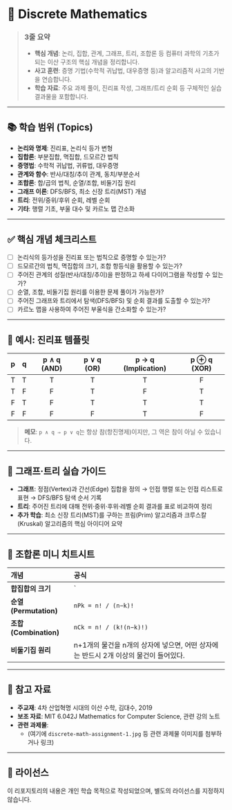 # 🎲 Discrete Mathematics

> ### 3줄 요약
> - **핵심 개념**: 논리, 집합, 관계, 그래프, 트리, 조합론 등 컴퓨터 과학의 기초가 되는 이산 구조의 핵심 개념을 정리합니다.
> - **사고 훈련**: 증명 기법(수학적 귀납법, 대우증명 등)과 알고리즘적 사고의 기반을 연습합니다.
> - **학습 자료**: 주요 과제 풀이, 진리표 작성, 그래프/트리 순회 등 구체적인 실습 결과물을 포함합니다.

---

## 📚 학습 범위 (Topics)

-   **논리와 명제**: 진리표, 논리식 등가 변형
-   **집합론**: 부분집합, 멱집합, 드모르간 법칙
-   **증명법**: 수학적 귀납법, 귀류법, 대우증명
-   **관계와 함수**: 반사/대칭/추이 관계, 동치/부분순서
-   **조합론**: 합/곱의 법칙, 순열/조합, 비둘기집 원리
-   **그래프 이론**: DFS/BFS, 최소 신장 트리(MST) 개념
-   **트리**: 전위/중위/후위 순회, 레벨 순회
-   **기타**: 행렬 기초, 부울 대수 및 카르노 맵 간소화

---

## ✅ 핵심 개념 체크리스트

-   [ ] 논리식의 등가성을 진리표 또는 법칙으로 증명할 수 있는가?
-   [ ] 드모르간의 법칙, 멱집합의 크기, 조합 항등식을 활용할 수 있는가?
-   [ ] 주어진 관계의 성질(반사/대칭/추이)을 판정하고 하세 다이어그램을 작성할 수 있는가?
-   [ ] 순열, 조합, 비둘기집 원리를 이용한 문제 풀이가 가능한가?
-   [ ] 주어진 그래프와 트리에서 탐색(DFS/BFS) 및 순회 결과를 도출할 수 있는가?
-   [ ] 카르노 맵을 사용하여 주어진 부울식을 간소화할 수 있는가?

---

## 📄 예시: 진리표 템플릿

| p | q | p ∧ q (AND) | p ∨ q (OR) | p → q (Implication) | p ⊕ q (XOR) |
| :---: | :---: | :---: | :---: | :---: | :---: |
| T | T | T | T | T | F |
| T | F | F | T | F | T |
| F | T | F | T | T | T |
| F | F | F | F | T | F |

> **메모**: `p ∧ q ⇒ p ∨ q`는 항상 참(항진명제)이지만, 그 역은 참이 아닐 수 있습니다.

---

## 🌳 그래프·트리 실습 가이드

-   **그래프**: 정점(Vertex)과 간선(Edge) 집합을 정의 → 인접 행렬 또는 인접 리스트로 표현 → DFS/BFS 탐색 순서 기록
-   **트리**: 주어진 트리에 대해 전위·중위·후위·레벨 순회 결과를 표로 비교하여 정리
-   **추가 학습**: 최소 신장 트리(MST)를 구하는 프림(Prim) 알고리즘과 크루스칼(Kruskal) 알고리즘의 핵심 아이디어 요약

---

## 🧮 조합론 미니 치트시트

| 개념 | 공식 |
| :--- | :--- |
| **합집합의 크기** | `|A ∪ B| = |A| + |B| − |A ∩ B|` |
| **순열 (Permutation)** | `nPk = n! / (n−k)!` |
| **조합 (Combination)**| `nCk = n! / (k!(n−k)!)` |
| **비둘기집 원리** | n+1개의 물건을 n개의 상자에 넣으면, 어떤 상자에는 반드시 2개 이상의 물건이 들어있다. |

---

## 🔎 참고 자료

-   **주교재**: 4차 산업혁명 시대의 이산 수학, 김대수, 2019
-   **보조 자료**: MIT 6.042J Mathematics for Computer Science, 관련 강의 노트
-   **관련 과제물**:
    -   (여기에 `discrete-math-assignment-1.jpg` 등 관련 과제물 이미지를 첨부하거나 링크)

---

## 🪪 라이선스

이 리포지토리의 내용은 개인 학습 목적으로 작성되었으며, 별도의 라이선스를 지정하지 않습니다.
